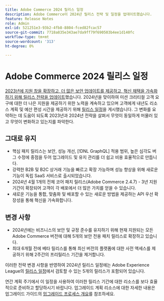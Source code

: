 ```yaml
---
title: Adobe Commerce 2024 릴리스 일정
description: Adobe Commerce이 2024년 릴리스 전략 및 일정을 업데이트했습니다.
feature: Release Notes
role: Admin
exl-id: 521251e3-93b2-4fb8-8804-fced82fcac57
source-git-commit: 7718a835e343ae7da9ff79f690503b4ee1d140fc
workflow-type: tm+mt
source-wordcount: '313'
ht-degree: 0%

---
```


# Adobe Commerce 2024 릴리스 일정

[2023년에 지원 창을 확장하고, 더 많은 보안 업데이트를 제공하고, 혁신 채택을 가속화하기 위해 릴리스 전략을 업데이트](https://business.adobe.com/blog/the-latest/adobe-announces-expanded-support)했습니다. 2024년을 맞이하여 미션 크리티컬 고객 요구에 대한 더 나은 지원을 제공하기 위한 노력을 계속하고 있으며 고객에게 내년도 리소스 계획 및 예산 편성 시간을 제공하기 위해 [릴리스 일정](https://experienceleague.adobe.com/docs/commerce-operations/release/planning/schedule.html)을 게시했습니다. 그 변화를 요약하는 데 도움이 되도록 2023년과 2024년 전략을 살펴서 무엇이 동일하게 머물러 있고 무엇이 변화하고 있는지를 파악한다.

## 그대로 유지

* 핵심 패치 릴리스는 보안, 성능 개선, [!DNL GraphQL] 적용 범위, 높은 심각도 버그 수정에 중점을 두어 업그레이드 및 유지 관리를 더 쉽고 비용 효율적으로 만듭니다.
* 강력한 B2B 및 B2C 상거래 기능을 빠르고 확장 가능하며 성능 향상을 위해 새로운 기능이 독립 SaaS 서비스로 출시되었습니다.
* 2024년 4월 1개의 전체 코어 패치 릴리스(Adobe Commerce 2.4.7) - 3년 지원 기간이 확장되어 고객이 각 배포에서 더 많은 가치를 얻을 수 있습니다.
* 새로운 기능을 통합, 맞춤화 및 배포할 수 있는 새로운 방법을 제공하는 API 우선 확장성을 통해 혁신을 가속화합니다.

## 변경 사항

* 2024년에는 비즈니스의 보안 및 규정 준수를 유지하기 위해 현재 지원되는 모든 Adobe Commerce 버전에 대해 5개의 보안 전용 패치 릴리스로 확장하고 있습니다.
* 최대 6개월 전에 베타 릴리스를 통해 최신 버전의 플랫폼에 대한 사전 액세스를 제공하기 위해 2주간의 프리릴리스 기간을 제거합니다.

이러한 전략 변경 사항을 반영하여 2024년 릴리스 일정에는 Adobe Experience League의 [릴리스 일정](https://experienceleague.adobe.com/docs/commerce-operations/release/planning/schedule.html)에서 검토할 수 있는 5개의 릴리스가 포함되어 있습니다.

연간 계획 주기에서 이 일정을 사용하여 이러한 릴리스 기간에 대한 리소스를 보다 효율적으로 준비하고 할당하시기 바랍니다. 업그레이드 계획 리소스에 대한 자세한 내용은 업그레이드 가이드의 [업그레이드 프로세스 개요](/docs/commerce-operations/upgrade-guide/overview.html)를 참조하세요.
